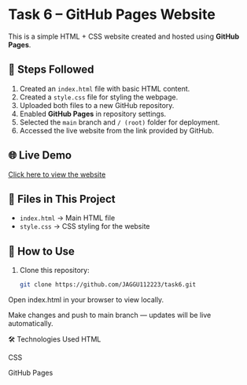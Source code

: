 # Task 6 – GitHub Pages Website

This is a simple HTML + CSS website created and hosted using **GitHub Pages**.

## 📌 Steps Followed

1. Created an `index.html` file with basic HTML content.
2. Created a `style.css` file for styling the webpage.
3. Uploaded both files to a new GitHub repository.
4. Enabled **GitHub Pages** in repository settings.
5. Selected the `main` branch and `/ (root)` folder for deployment.
6. Accessed the live website from the link provided by GitHub.

## 🌐 Live Demo
[Click here to view the website](https://jaggu112223.github.io/task6/)

## 📂 Files in This Project
- `index.html` → Main HTML file
- `style.css` → CSS styling for the website

## 🚀 How to Use
1. Clone this repository:
   ```bash
   git clone https://github.com/JAGGU112223/task6.git
Open index.html in your browser to view locally.

Make changes and push to main branch — updates will be live automatically.

🛠 Technologies Used
HTML

CSS

GitHub Pages

